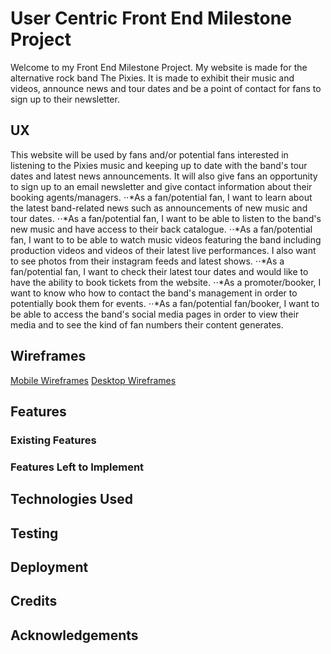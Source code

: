 # User Centric Front End Milestone Project

Welcome to my Front End Milestone Project. My website is made for the alternative rock band The Pixies. It is made to exhibit their music and videos, announce news and tour dates and be a point of contact for fans to sign up to their newsletter. 

## UX
This website will be used by fans and/or potential fans interested in listening to the Pixies music and keeping up to date with the band's tour dates and latest news announcements. It will also give fans an opportunity to sign up to an email newsletter and give contact information about their booking agents/managers. 
⋅⋅*As a fan/potential fan, I want to learn about the latest band-related news such as announcements of new music and tour dates.
⋅⋅*As a fan/potential fan, I want to be able to listen to the band's new music and have access to their back catalogue.
⋅⋅*As a fan/potential fan, I want to to be able to watch music videos featuring the band including production videos and videos of their latest live performances. I also want to see photos from their instagram feeds and latest shows.
⋅⋅*As a fan/potential fan, I want to check their latest tour dates and would like to have the ability to book tickets from the website. 
⋅⋅*As a promoter/booker, I want to know who how to contact the band's management in order to potentially book them for events.
⋅⋅*As a fan/potential fan/booker, I want to be able to access the band's social media pages in order to view their media and to see the kind of fan numbers their content generates.

## Wireframes
[Mobile Wireframes](https://www.google.com)
[Desktop Wireframes](https://www.google.com)


## Features

### Existing Features

### Features Left to Implement

## Technologies Used

## Testing

## Deployment

## Credits

## Acknowledgements

